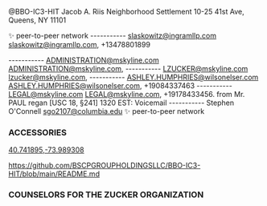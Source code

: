 @BBO-IC3-HIT
Jacob A. Riis Neighborhood Settlement
10-25 41st Ave, Queens, NY 11101

✨ peer-to-peer network
-----------     slaskowitz@ingramllp.com <slaskowitz@ingramllp.com>,
			          +13478801899

-----------    ADMINISTRATION@mskyline.com <ADMINISTRATION@mskyline.com>,
-----------    LZUCKER@mskyline.com <lzucker@mskyline.com>,
-----------    ASHLEY.HUMPHRIES@wilsonelser.com <ASHLEY.HUMPHRIES@wilsonelser.com>,
			         +19084337463
-----------    LEGAL@mskyline.com <LEGAL@mskyline.com>,
               +19178433456.
               from Mr. PAUL regan [USC 18, §241]
               1320 EST: Voicemail 
-----------    Stephen O'Connell <sgo2107@columbia.edu>
✨ peer-to-peer network

### ACCESSORIES
[40.741895,-73.989308](https://github.com/BSCPGROUPHOLDINGSLLC/REPO1/blob/10b69e2a8d6a269bad9c75d12a5416af918af4e1/MUGSHOTS%20OF%20what%20remains%20at%20STONEHEARST.pdf)

https://github.com/BSCPGROUPHOLDINGSLLC/BBO-IC3-HIT/blob/main/README.md

### COUNSELORS FOR THE ZUCKER ORGANIZATION
